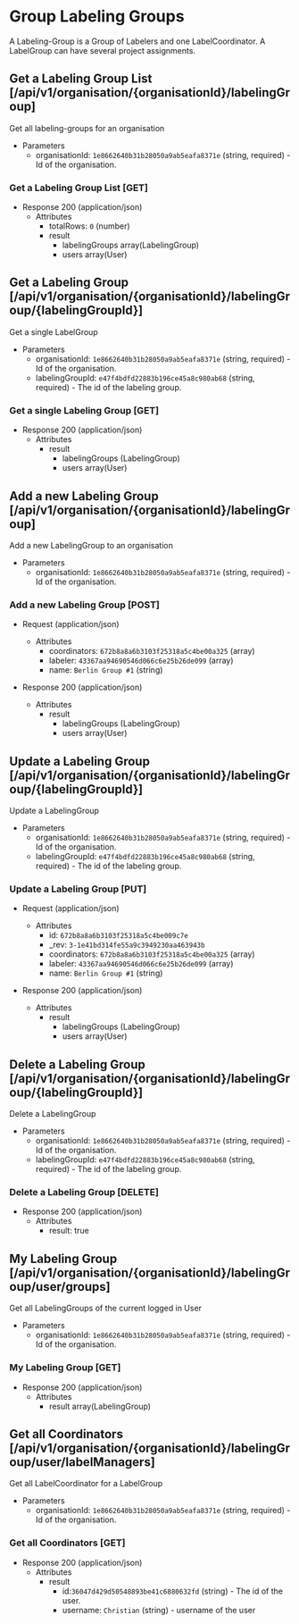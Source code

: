 # Group Labeling Groups

A Labeling-Group is a Group of Labelers and one LabelCoordinator. A LabelGroup can have several project assignments.

## Get a Labeling Group List [/api/v1/organisation/{organisationId}/labelingGroup]

Get all labeling-groups for an organisation

+ Parameters
    + organisationId: `1e8662640b31b28050a9ab5eafa8371e` (string, required) - Id of the organisation.
    
### Get a Labeling Group List [GET]

+ Response 200 (application/json)
    + Attributes
        + totalRows: `0` (number)
        + result
            + labelingGroups array(LabelingGroup)
            + users array(User)
        
## Get a Labeling Group [/api/v1/organisation/{organisationId}/labelingGroup/{labelingGroupId}]

Get a single LabelGroup

+ Parameters
    + organisationId: `1e8662640b31b28050a9ab5eafa8371e` (string, required) - Id of the organisation.
    + labelingGroupId: `e47f4bdfd22883b196ce45a8c980ab68` (string, required) - The id of the labeling group.

### Get a single Labeling Group [GET]

+ Response 200 (application/json)
    + Attributes
        + result
            + labelingGroups (LabelingGroup)
            + users array(User)

## Add a new Labeling Group [/api/v1/organisation/{organisationId}/labelingGroup]

Add a new LabelingGroup to an organisation

+ Parameters
    + organisationId: `1e8662640b31b28050a9ab5eafa8371e` (string, required) - Id of the organisation.

### Add a new Labeling Group [POST]

+ Request (application/json)
    + Attributes
        + coordinators: `672b8a8a6b3103f25318a5c4be00a325` (array)
        + labeler: `43367aa94690546d066c6e25b26de099` (array)
        + name: `Berlin Group #1` (string)

+ Response 200 (application/json)
    + Attributes
        + result
            + labelingGroups (LabelingGroup)
            + users array(User)

## Update a Labeling Group [/api/v1/organisation/{organisationId}/labelingGroup/{labelingGroupId}]

Update a LabelingGroup

+ Parameters
    + organisationId: `1e8662640b31b28050a9ab5eafa8371e` (string, required) - Id of the organisation.
    + labelingGroupId: `e47f4bdfd22883b196ce45a8c980ab68` (string, required) - The id of the labeling group.

### Update a Labeling Group [PUT]

+ Request (application/json)
    + Attributes
        + id: `672b8a8a6b3103f25318a5c4be009c7e`
        + _rev: `3-1e41bd314fe55a9c3949230aa463943b`
        + coordinators: `672b8a8a6b3103f25318a5c4be00a325` (array)
        + labeler: `43367aa94690546d066c6e25b26de099` (array)
        + name: `Berlin Group #1` (string)

+ Response 200 (application/json)
    + Attributes
        + result
            + labelingGroups (LabelingGroup)
            + users array(User)

## Delete a Labeling Group [/api/v1/organisation/{organisationId}/labelingGroup/{labelingGroupId}]

Delete a LabelingGroup

+ Parameters
    + organisationId: `1e8662640b31b28050a9ab5eafa8371e` (string, required) - Id of the organisation.
    + labelingGroupId: `e47f4bdfd22883b196ce45a8c980ab68` (string, required) - The id of the labeling group.

### Delete a Labeling Group [DELETE]

+ Response 200 (application/json)
    + Attributes
        + result: true
        
## My Labeling Group [/api/v1/organisation/{organisationId}/labelingGroup/user/groups]

Get all LabelingGroups of the current logged in User

+ Parameters
    + organisationId: `1e8662640b31b28050a9ab5eafa8371e` (string, required) - Id of the organisation.
    
### My Labeling Group [GET]

+ Response 200 (application/json)
    + Attributes
        + result array(LabelingGroup)

## Get all Coordinators [/api/v1/organisation/{organisationId}/labelingGroup/user/labelManagers]

Get all LabelCoordinator for a LabelGroup

+ Parameters
    + organisationId: `1e8662640b31b28050a9ab5eafa8371e` (string, required) - Id of the organisation.
    
### Get all Coordinators [GET]

+ Response 200 (application/json)
    + Attributes
        + result
            + id:`36047d429d50548893be41c6880632fd` (string) - The id of the user.
            + username: `Christian` (string) - username of the user